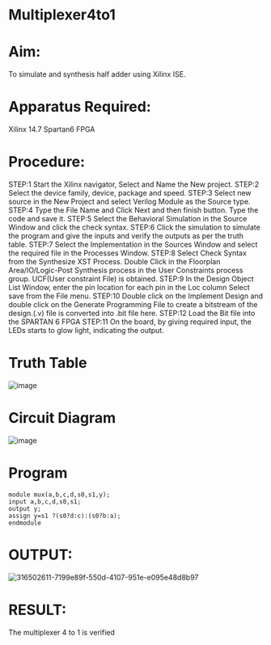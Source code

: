 # Multiplexer4to1
# Aim:
To simulate and synthesis half adder using Xilinx ISE.

# Apparatus Required:
Xilinx 14.7 Spartan6 FPGA

# Procedure:
STEP:1 Start the Xilinx navigator, Select and Name the New project. STEP:2 Select the device family, device, package and speed. STEP:3 Select new source in the New Project and select Verilog Module as the Source type. STEP:4 Type the File Name and Click Next and then finish button. Type the code and save it. STEP:5 Select the Behavioral Simulation in the Source Window and click the check syntax. STEP:6 Click the simulation to simulate the program and give the inputs and verify the outputs as per the truth table. STEP:7 Select the Implementation in the Sources Window and select the required file in the Processes Window. STEP:8 Select Check Syntax from the Synthesize XST Process. Double Click in the Floorplan Area/IO/Logic-Post Synthesis process in the User Constraints process group. UCF(User constraint File) is obtained. STEP:9 In the Design Object List Window, enter the pin location for each pin in the Loc column Select save from the File menu. STEP:10 Double click on the Implement Design and double click on the Generate Programming File to create a bitstream of the design.(.v) file is converted into .bit file here. STEP:12 Load the Bit file into the SPARTAN 6 FPGA STEP:11 On the board, by giving required input, the LEDs starts to glow light, indicating the output.
# Truth Table
![image](https://github.com/RESMIRNAIR/Multiplexer4to1/assets/154305926/f1dac9e1-e938-4072-bfa9-c17a0a54b7c7)
# Circuit Diagram
![image](https://github.com/RESMIRNAIR/Multiplexer4to1/assets/154305926/f8ea8610-f6fc-4de3-a68a-5a9a4cfcd673)
# Program
```
module mux(a,b,c,d,s0,s1,y);
input a,b,c,d,s0,s1;
output y;
assign y=s1 ?(s0?d:c):(s0?b:a);
endmodule
```
# OUTPUT:
![316502611-7199e89f-550d-4107-951e-e095e48d8b97](https://github.com/RESMIRNAIR/Multiplexer4to1/assets/160302888/a3d27521-d4e0-4e45-864a-c2f73fe6657e)
# RESULT:
 The multiplexer 4 to 1 is verified
